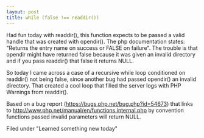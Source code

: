 ```yaml
---
layout: post
title: while (false !== readdir())
---
```


Had fun today with readdir(), this function expects to be passed a valid handle that was created with opendir().  The php documentation states: "Returns the entry name on success or FALSE on failure". The trouble is that opendir might have returned false because it was given an invalid directory and if you pass readdir() that false it returns NULL.

So today I came across a case of a recursive while loop conditioned on readdir() not being false, since another bug had passed opendir() an invalid directory.  That created a cool loop that filled the server logs with PHP Warnings from readdir().

Based on a bug report (https://bugs.php.net/bug.php?id=54673) that links to http://www.php.net/manual/en/functions.internal.php by convention functions passed invalid parameters will return NULL.

Filed under "Learned something new today"
